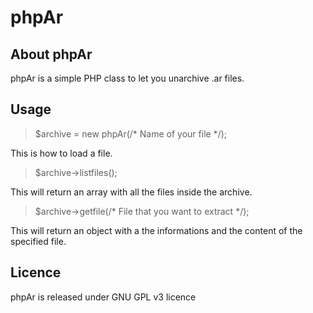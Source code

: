 # phpAr

## About phpAr
phpAr is a simple PHP class to let you unarchive .ar files.

## Usage
> $archive = new phpAr(/* Name of your file */);

This is how to load a file.

> $archive->listfiles();

This will return an array with all the files inside the archive.

> $archive->getfile(/* File that you want to extract */);

This will return an object with a the informations and the content of the specified file.

## Licence
phpAr is released under GNU GPL v3 licence